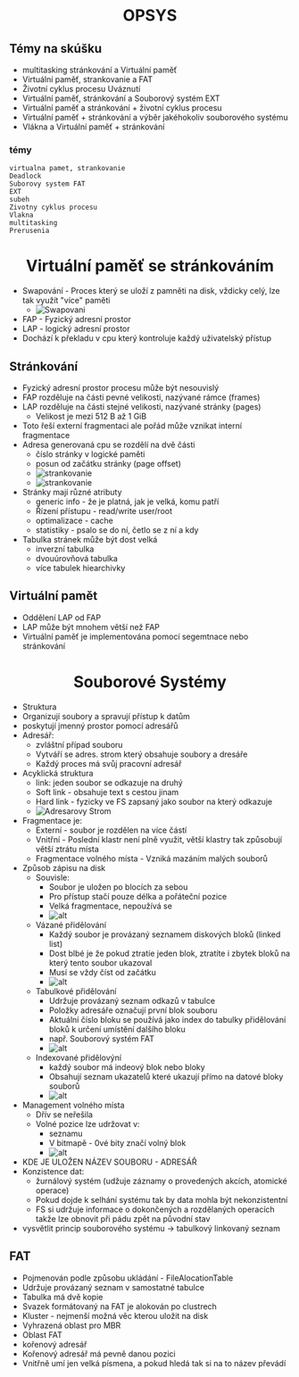 # <center>OPSYS</center>

## Témy na skúšku

- multitasking stránkování a Virtuální paměť
- Virtuální paměť, strankovanie a FAT
- Životní cyklus procesu Uváznutí
- Virtuální paměť, stránkování a Souborový systém EXT
- Virtuální paměť a stránkování + životní cyklus procesu
- Virtuální paměť + stránkování a výběr jakéhokoliv souborového systému
- Vlákna a Virtuální paměť + stránkování

### témy

    virtualna pamet, strankovanie
    Deadlock
    Suborovy system FAT
    EXT
    subeh
    Zivotny cyklus procesu
    Vlakna
    multitasking
    Prerusenia

# <center>Virtuální paměť se stránkováním</center>

- Swapování - Proces který se uloží z pamněti na disk, vždicky celý, lze tak využít "více" paměti
  - ![Swapovani](Images/Swapovani.png)
- FAP - Fyzický adresní prostor
- LAP - logický adresní prostor
- Dochází k překladu v cpu který kontroluje každý uživatelský přístup

## Stránkování

- Fyzický adresní prostor procesu může být nesouvislý
- FAP rozděluje na části pevné velikosti, nazývané rámce (frames)
- LAP rozděluje na části stejné velikosti, nazývané stránky (pages)
  - Velikost je mezi 512 B až 1 GiB
- Toto řeší externí fragmentaci ale pořád může vznikat interní fragmentace
- Adresa generovaná cpu se rozdělí na dvě části
  - číslo stránky v logické paměti
  - posun od začátku stránky (page offset)
  - ![strankovanie](Images/Strankovanie.png)
  - ![strankovanie](Images/Strankovanie_priklad.png)
- Stránky mají různé atributy
  - generic info - že je platná, jak je velká, komu patří
  - Řízení přístupu - read/write user/root
  - optimalizace - cache
  - statistiky - psalo se do ní, četlo se z ní a kdy
- Tabulka stránek může být dost velká
  - inverzní tabulka
  - dvouúrovňová tabulka
  - více tabulek hiearchivky

## Virtuální pamět

- Oddělení LAP od FAP
- LAP může být mnohem větší než FAP
- Virtuální paměť je implementována pomocí segemtnace nebo stránkování

# <center>Souborové Systémy</center>

- Struktura
- Organizují soubory a spravují přístup k datům
- poskytují jmenný prostor pomocí adresářů
- Adresář:
  - zvláštní případ souboru
  - Vytváří se adres. strom který obsahuje soubory a dresáře
  - Každý proces má svůj pracovní adresář
- Acyklická struktura
  - link: jeden soubor se odkazuje na druhý
  - Soft link - obsahuje text s cestou jinam
  - Hard link - fyzicky ve FS zapsaný jako soubor na který odkazuje
  - ![Adresarovy Strom](Images/Adresarovy_strom.png)
- Fragmentace je:
  - Externí - soubor je rozdělen na více částí
  - Vnitřní - Poslední klastr není plně využit, větší klastry tak způsobují větší ztrátu místa
  - Fragmentace volného místa - Vzniká mazáním malých souborů
- Způsob zápisu na disk
  - Souvisle:
    - Soubor je uložen po blocích za sebou
    - Pro přístup stačí pouze délka a pořáteční pozice
    - Velká fragmentace, nepoužívá se
    - ![alt](Images/Souvisle_pridelovani.png)
  - Vázané přidělování
    - Každý soubor je provázaný seznamem diskových bloků (linked list)
    - Dost blbé je že pokud ztratíe jeden blok, ztratíte i zbytek bloků na který tento soubor ukazoval
    - Musí se vždy číst od začátku
    - ![alt](Images/Vazane_pridelovani.png)
  - Tabulkové přidělování
    - Udržuje provázaný seznam odkazů v tabulce
    - Položky adresáře označují první blok souboru
    - Aktuální číslo bloku se používá jako index do tabulky přidělování bloků k určení umístění dalšího bloku
    - např. Souborový systém FAT
    - ![alt](Images/Tabulkove_pridelovani.png)
  - Indexované přidělovýní
    - každý soubor má indeový blok nebo bloky
    - Obsahují seznam ukazatelů které ukazují přímo na datové bloky souborů
    - ![alt](Images/Indexove_pridelovani.png)
- Management volného místa
  - Dřív se neřešila
  - Volné pozice lze udržovat v:
    - seznamu
    - V bitmapě - 0vé bity značí volný blok
    - ![alt](Images/Management_volného_místa.png)
- KDE JE ULOŽEN NÁZEV SOUBORU - ADRESÁŘ
- Konzistence dat:
  - žurnálový systém (udžuje záznamy o provedených akcích, atomické operace)
  - Pokud dojde k selhání systému tak by data mohla být nekonzistentní
  - FS si udržuje informace o dokončených a rozdělaných operacích takže lze obnovit při pádu zpět na původní stav
- vysvětlit princip souborového systému -> tabulkový linkovaný seznam

## FAT

- Pojmenován podle způsobu ukládání - FileAlocationTable
- Udržuje provázaný seznam v samostatné tabulce
- Tabulka má dvě kopie
- Svazek formátovaný na FAT je alokován po clustrech
- Kluster - nejmenší možná věc kterou uložit na disk
- Vyhrazená oblast pro MBR
- Oblast FAT
- kořenový adresář
- Kořenový adresář má pevně danou pozici
- Vnitřně umí jen velká písmena, a pokud hledá tak si na to název převádí
